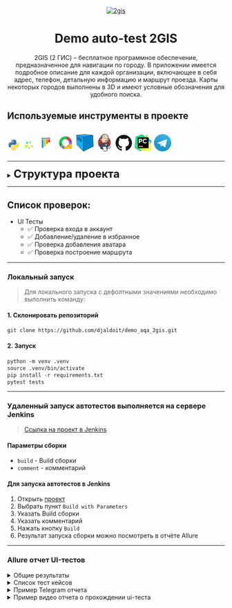 
<p align="center">
  <a href="https://2gis.ru">
    <picture>
      <img alt="2gis" src="https://upload.wikimedia.org/wikipedia/ru/thumb/7/77/Логотип_2ГИС.svg/640px-Логотип_2ГИС.svg.png" width="640" height="181">
    </picture>
  </a>
</p>
<h1 align="center">
  Demo auto-test 2GIS
</h1>

<p align="center">
2GIS (2 ГИС) – бесплатное программное обеспечение, предназначенное для навигации по городу. В приложении имеется подробное описание для каждой организации, включающее в себя адрес, телефон, детальную информацию и маршрут проезда. Карты некоторых городов выполнены в 3D и имеют условные обозначения для удобного поиска.

## Используемые инструменты в проекте
<img title="Python" src="resources/icons/python.svg" height="30" width="30"/> <img title="Jenkins" src="resources/icons/selene.png" height="30" width="30"/>  <img title="Pytest" src="resources/icons/pytest.svg" height="40" width="40"/> <img title="Allure Report" src="resources/icons/allure-report.png" height="40" width="40"/> <img title="Selenoid" src="resources/icons/selenoid.png" height="40" width="40"/> <img title="Jenkins" src="resources/icons/jenkins.svg" height="40" width="40"/> <img title="GitHub" src="resources/icons/github.svg" height="40" width="40"/> <img title="Pycharm" src="resources/icons/pycharm.png" height="40" width="40"/> <img title="Telegram" src="resources/icons/telegram.png" height="40" width="40"/> 
----
----
<details>
<summary><span style="font-size:1.8em;"><b>Структура проекта</b></span></summary>

``` 
demo_aqa_2gis_tests - Основной каталог модулей
resources           - Каталог с ресурсами(конки, скриншоты, gif)
test_data           - Каталог с тестовыми данными для тестов
tests               - Каталог с тестами
pytest.ini          - Файл с настройками тестирования
requirements.txt    - Файл с требованиями к проекту
```
</details>

----

## Список проверок:
* UI Тесты
    - :white_check_mark: Проверка входа в аккаунт
    - :white_check_mark: Добавление/удаление в избранное
    - :white_check_mark: Проверка добавления аватара
    - :white_check_mark: Проверка построение маршрута

----
### Локальный запуск
> Для локального запуска с дефолтными значениями необходимо выполнить команду:
#### 1. Склонировать репозиторий
```
git clone https://github.com/djaldoit/demo_aqa_2gis.git
```
#### 2. Запуск
```
python -m venv .venv
source .venv/bin/activate
pip install -r requirements.txt
pytest tests
```

----
### Удаленный запуск автотестов выполняется на сервере Jenkins
> <a target="_blank" href="https://jenkins.autotests.cloud/job/demo_2gis/">Ссылка на проект в Jenkins</a>

#### Параметры сборки
* `build` - Build сборки
* `comment` - комментарий


#### Для запуска автотестов в Jenkins

1. Открыть <a target="_blank" href="https://jenkins.autotests.cloud/job/demo_2gis/">проект</a>
2. Выбрать пункт `Build with Parameters`
3. Указать Build сборки
4. Указать комментарий
5. Нажать кнопку `Build`
6. Результат запуска сборки можно посмотреть в отчёте Allure

----
### Allure отчет UI-тестов


<details><summary>Общие результаты</summary>
  
![This is an image](resources/allure-report-remote.png)
</details>

<details><summary>Список тест кейсов</summary>
  
![This is an image](resources/allure-report-local.png)
</details>

<details><summary>Пример Telegram отчета</summary>
  
![This is an image](resources/telegram-notification.png)
</details>

<details><summary>Пример видео отчета о прохождении ui-теста</summary>
  
![This is an image](resources/fovorite_video_gif.gif)
</details>

